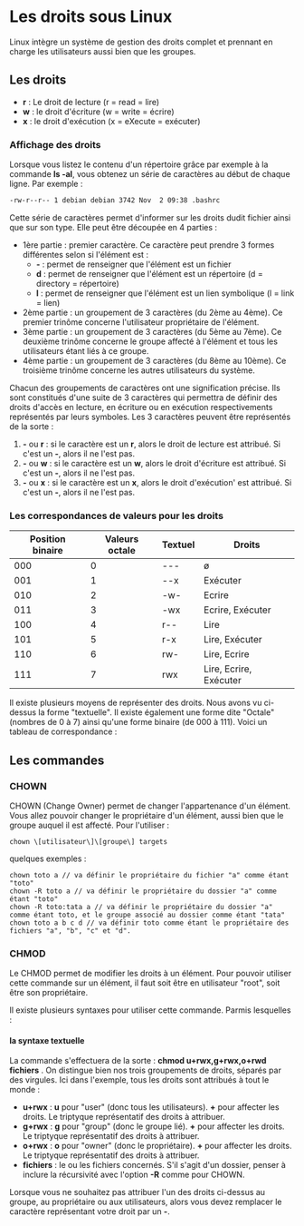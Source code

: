 # Les droits sous Linux

Linux intègre un système de gestion des droits complet et prennant en charge les utilisateurs aussi bien que les groupes.

## Les droits

- **r** : Le droit de lecture (r = read = lire)
- **w** : le droit d'écriture (w = write = écrire)
- **x** : le droit d'exécution (x = eXecute = exécuter)

### Affichage des droits

Lorsque vous listez le contenu d'un répertoire grâce par exemple à la commande __ls -al__, vous obtenez un série de caractères au début de chaque ligne. Par exemple : 

```bash
-rw-r--r-- 1 debian debian 3742 Nov  2 09:38 .bashrc
```

Cette série de caractères permet d'informer sur les droits dudit fichier ainsi que sur son type. Elle peut être découpée en 4 parties : 

- 1ère partie : premier caractère. Ce caractère peut prendre 3 formes différentes selon si l'élément est : 
	- **-** : permet de renseigner que l'élément est un fichier
	- **d** : permet de renseigner que l'élément est un répertoire (d = directory = répertoire)
	- **l** : permet de renseigner que l'élément est un lien symbolique (l = link = lien)
- 2ème partie : un groupement de 3 caractères (du 2ème au 4ème). Ce premier trinôme concerne l'utilisateur propriétaire de l'élément.
- 3ème partie : un groupement de 3 caractères (du 5ème au 7ème). Ce deuxième trinôme concerne le groupe affecté à l'élément et tous les utilisateurs étant liés à ce groupe.
- 4ème partie : un groupement de 3 caractères (du 8ème au 10ème). Ce troisième trinôme concerne les autres utilisateurs du système.

Chacun des groupements de caractères ont une signification précise. Ils sont constitués d'une suite de 3 caractères qui permettra de définir des droits d'accès en lecture, en écriture ou en exécution respectivements représentés par leurs symboles. Les 3 caractères peuvent être représentés de la sorte : 

1. **-** ou **r** : si le caractère est un __r__, alors le droit de lecture est attribué. Si c'est un __-__, alors il ne l'est pas.
2. **-** ou **w** : si le caractère est un __w__, alors le droit d'écriture est attribué. Si c'est un __-__, alors il ne l'est pas.
3. **-** ou **x** : si le caractère est un __x__, alors le droit d'exécution' est attribué. Si c'est un __-__, alors il ne l'est pas.

### Les correspondances de valeurs pour les droits

| Position binaire | Valeurs octale | Textuel | Droits |
|------------------|----------------|---------|--------|
|       000        |       0        |  \-\-\- | ø |
|       001        |       1        |  \-\-x  | Exécuter |
|       010        |       2        |  \-w\-  | Ecrire |
|       011        |       3        |  \-wx   | Ecrire, Exécuter |
|       100        |       4        |  r\-\-  | Lire |
|       101        |       5        |  r\-x   | Lire, Exécuter |
|       110        |       6        |  rw\-   | Lire, Ecrire |
|       111        |       7        |  rwx    | Lire, Ecrire, Exécuter |

Il existe plusieurs moyens de représenter des droits. Nous avons vu ci-dessus la forme "textuelle". Il existe également une forme dite "Octale" (nombres de 0 à 7) ainsi qu'une forme binaire (de 000 à 111). Voici un tableau de correspondance : 

## Les commandes

### CHOWN
CHOWN (Change Owner) permet de changer l'appartenance d'un élément. Vous allez pouvoir changer le propriétaire d'un élément, aussi bien que le groupe auquel il est affecté. Pour l'utiliser : 

```
chown \[utilisateur\]\[groupe\] targets
```

quelques exemples : 
```
chown toto a // va définir le propriétaire du fichier "a" comme étant "toto"
chown -R toto a // va définir le propriétaire du dossier "a" comme étant "toto"
chown -R toto:tata a // va définir le propriétaire du dossier "a" comme étant toto, et le groupe associé au dossier comme étant "tata"
chown toto a b c d // va définir toto comme étant le propriétaire des fichiers "a", "b", "c" et "d".
```

### CHMOD
Le CHMOD permet de modifier les droits à un élément. Pour pouvoir utiliser cette commande sur un élément, il faut soit être en utilisateur "root", soit être son propriétaire.

Il existe plusieurs syntaxes pour utiliser cette commande. Parmis lesquelles :

#### la syntaxe textuelle

La commande s'effectuera de la sorte : __chmod u+rwx,g+rwx,o+rwd fichiers__ .
On distingue bien nos trois groupements de droits, séparés par des virgules. Ici dans l'exemple, tous les droits sont attribués à tout le monde : 

- **u+rwx** : __u__ pour "user" (donc tous les utilisateurs). __+__ pour affecter les droits. Le triptyque représentatif des droits à attribuer.
- **g+rwx** : __g__ pour "group" (donc le groupe lié). __+__ pour affecter les droits. Le triptyque représentatif des droits à attribuer.
- **o+rwx** : __o__ pour "owner" (donc le propriétaire). __+__ pour affecter les droits. Le triptyque représentatif des droits à attribuer.
- **fichiers** : le ou les fichiers concernés. S'il s'agit d'un dossier, penser à inclure la récursivité avec l'option __-R__ comme pour CHOWN.

Lorsque vous ne souhaitez pas attribuer l'un des droits ci-dessus au groupe, au propriétaire ou aux utilisateurs, alors vous devez remplacer le caractère représentant votre droit par un __-__.







